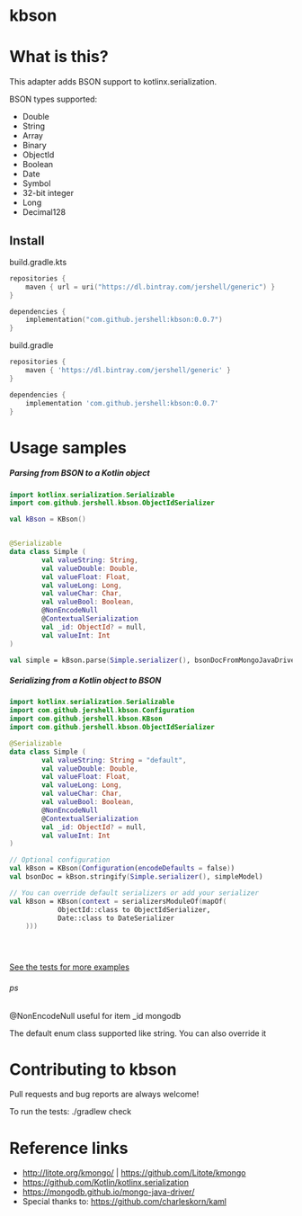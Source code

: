 # kbson

# What is this?
This adapter adds BSON support to kotlinx.serialization.

BSON types supported:

- Double	 
- String 
- Array
- Binary 
- ObjectId
- Boolean
- Date
- Symbol
- 32-bit integer
- Long
- Decimal128


## Install

build.gradle.kts
```kotlin
repositories {
    maven { url = uri("https://dl.bintray.com/jershell/generic") }
}

dependencies {
    implementation("com.github.jershell:kbson:0.0.7")
}
```

build.gradle
```groovy
repositories {
    maven { 'https://dl.bintray.com/jershell/generic' }
}

dependencies {
    implementation 'com.github.jershell:kbson:0.0.7'
}
```

# Usage samples
##### Parsing from BSON to a Kotlin object

```kotlin
import kotlinx.serialization.Serializable
import com.github.jershell.kbson.ObjectIdSerializer

val kBson = KBson()


@Serializable
data class Simple (
        val valueString: String,
        val valueDouble: Double,
        val valueFloat: Float,
        val valueLong: Long,
        val valueChar: Char,
        val valueBool: Boolean,
        @NonEncodeNull
        @ContextualSerialization
        val _id: ObjectId? = null,
        val valueInt: Int
)

val simple = kBson.parse(Simple.serializer(), bsonDocFromMongoJavaDriver)
```

##### Serializing from a Kotlin object to BSON
```kotlin
import kotlinx.serialization.Serializable
import com.github.jershell.kbson.Configuration
import com.github.jershell.kbson.KBson
import com.github.jershell.kbson.ObjectIdSerializer

@Serializable
data class Simple (
        val valueString: String = "default",
        val valueDouble: Double,
        val valueFloat: Float,
        val valueLong: Long,
        val valueChar: Char,
        val valueBool: Boolean,
        @NonEncodeNull
        @ContextualSerialization 
        val _id: ObjectId? = null,
        val valueInt: Int
)

// Optional configuration
val kBson = KBson(Configuration(encodeDefaults = false))
val bsonDoc = kBson.stringify(Simple.serializer(), simpleModel)

// You can override default serializers or add your serializer  
val kBson = KBson(context = serializersModuleOf(mapOf(
            ObjectId::class to ObjectIdSerializer,
            Date::class to DateSerializer
    )))





```
[See the tests for more examples](https://github.com/jershell/kbson/blob/master/src/test/kotlin/com/github/jershell/kbson/KBsonTest.kt) 

###### ps
@NonEncodeNull useful for item _id mongodb

The default enum class supported like string. You can also override it

# Contributing to kbson
Pull requests and bug reports are always welcome!

To run the tests: ./gradlew check

# Reference links
- http://litote.org/kmongo/ | https://github.com/Litote/kmongo
- https://github.com/Kotlin/kotlinx.serialization
- https://mongodb.github.io/mongo-java-driver/
- Special thanks to: https://github.com/charleskorn/kaml
